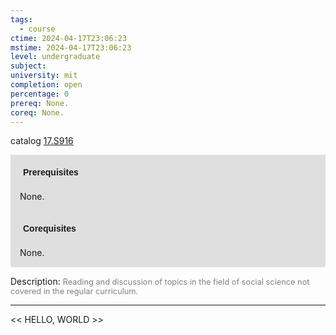 ```yaml
---
tags:
  - course
ctime: 2024-04-17T23:06:23
mstime: 2024-04-17T23:06:23
level: undergraduate
subject: 
university: mit
completion: open
percentage: 0
prereq: None.
coreq: None.
---
```


catalog [17.S916](http://student.mit.edu/catalog/m17b.html#17.S916)

<span style="display: block; padding: 15px; background-color: rgb(100, 100, 100, 0.2);"><font id="m_prereq1663_0" style="display: block; font-family: Arial, sans-serif; font-weight: bold; padding: 5px">Prerequisites</font><br><span id="prereq1663_0">None.</span></span>
<span style="display: block; padding: 15px; background-color: rgb(100, 100, 100, 0.2);"><font id="m_coreq1663_0" style="display: block; font-family: Arial, sans-serif; font-weight: bold; padding: 5px">Corequisites</font><br><span id="coreq1663_0">None.</span></span>

<font style="">Description:</font>
<font style="color: grey; font-size: 0.8rem;">Reading and discussion of topics in the field of social science not covered in the regular curriculum.</font>



---

<< HELLO, WORLD >>
